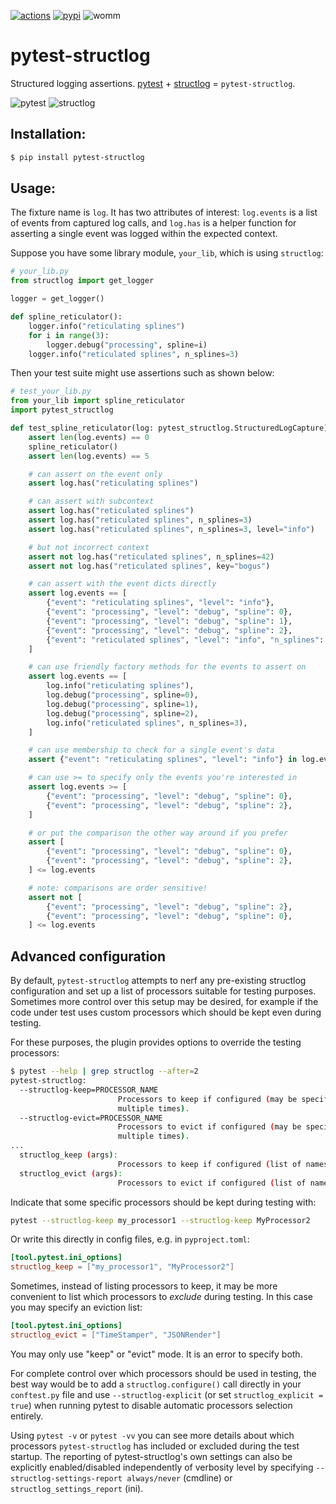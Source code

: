 [![actions](https://github.com/wimglenn/pytest-structlog/actions/workflows/tests.yml/badge.svg)](https://github.com/wimglenn/pytest-structlog/actions/workflows/tests.yml)
[![pypi](https://img.shields.io/pypi/v/pytest-structlog.svg)](https://pypi.org/project/pytest-structlog/)
![womm](https://cdn.rawgit.com/nikku/works-on-my-machine/v0.2.0/badge.svg)

# pytest-structlog

Structured logging assertions.
[pytest](https://docs.pytest.org/) + [structlog](https://www.structlog.org/) = `pytest-structlog`.

![pytest](https://user-images.githubusercontent.com/6615374/46903931-515eef00-cea2-11e8-8945-980ddbf0a053.png)
![structlog](https://user-images.githubusercontent.com/6615374/46903937-5b80ed80-cea2-11e8-9b85-d3f071180fe1.png)

## Installation:

``` bash
$ pip install pytest-structlog
```

## Usage:

The fixture name is `log`.
It has two attributes of interest: `log.events` is a list of events from captured log calls, and `log.has` is a helper function for asserting a single event was logged within the expected context.

Suppose you have some library module, `your_lib`, which is using
`structlog`:

``` python
# your_lib.py
from structlog import get_logger

logger = get_logger()

def spline_reticulator():
    logger.info("reticulating splines")
    for i in range(3):
        logger.debug("processing", spline=i)
    logger.info("reticulated splines", n_splines=3)
```

Then your test suite might use assertions such as shown below:

``` python
# test_your_lib.py
from your_lib import spline_reticulator
import pytest_structlog

def test_spline_reticulator(log: pytest_structlog.StructuredLogCapture):
    assert len(log.events) == 0
    spline_reticulator()
    assert len(log.events) == 5

    # can assert on the event only
    assert log.has("reticulating splines")

    # can assert with subcontext
    assert log.has("reticulated splines")
    assert log.has("reticulated splines", n_splines=3)
    assert log.has("reticulated splines", n_splines=3, level="info")

    # but not incorrect context
    assert not log.has("reticulated splines", n_splines=42)
    assert not log.has("reticulated splines", key="bogus")

    # can assert with the event dicts directly
    assert log.events == [
        {"event": "reticulating splines", "level": "info"},
        {"event": "processing", "level": "debug", "spline": 0},
        {"event": "processing", "level": "debug", "spline": 1},
        {"event": "processing", "level": "debug", "spline": 2},
        {"event": "reticulated splines", "level": "info", "n_splines": 3},
    ]

    # can use friendly factory methods for the events to assert on
    assert log.events == [
        log.info("reticulating splines"),
        log.debug("processing", spline=0),
        log.debug("processing", spline=1),
        log.debug("processing", spline=2),
        log.info("reticulated splines", n_splines=3),
    ]

    # can use membership to check for a single event's data
    assert {"event": "reticulating splines", "level": "info"} in log.events

    # can use >= to specify only the events you're interested in
    assert log.events >= [
        {"event": "processing", "level": "debug", "spline": 0},
        {"event": "processing", "level": "debug", "spline": 2},
    ]

    # or put the comparison the other way around if you prefer
    assert [
        {"event": "processing", "level": "debug", "spline": 0},
        {"event": "processing", "level": "debug", "spline": 2},
    ] <= log.events

    # note: comparisons are order sensitive!
    assert not [
        {"event": "processing", "level": "debug", "spline": 2},
        {"event": "processing", "level": "debug", "spline": 0},
    ] <= log.events
```

## Advanced configuration

By default, `pytest-structlog` attempts to nerf any pre-existing structlog configuration and set up a list of processors suitable for testing purposes.
Sometimes more control over this setup may be desired, for example if the code under test uses custom processors which should be kept even during testing.

For these purposes, the plugin provides options to override the testing processors:

``` bash
$ pytest --help | grep structlog --after=2
pytest-structlog:
  --structlog-keep=PROCESSOR_NAME
                        Processors to keep if configured (may be specified
                        multiple times).
  --structlog-evict=PROCESSOR_NAME
                        Processors to evict if configured (may be specified
                        multiple times).
...
  structlog_keep (args):
                        Processors to keep if configured (list of names)
  structlog_evict (args):
                        Processors to evict if configured (list of names)
```

Indicate that some specific processors should be kept during testing with:

``` bash
pytest --structlog-keep my_processor1 --structlog-keep MyProcessor2
```

Or write this directly in config files, e.g. in `pyproject.toml`:

``` toml
[tool.pytest.ini_options]
structlog_keep = ["my_processor1", "MyProcessor2"]
```

Sometimes, instead of listing processors to keep, it may be more convenient to list which processors to _exclude_ during testing. In this case you may specify an eviction list:

``` toml
[tool.pytest.ini_options]
structlog_evict = ["TimeStamper", "JSONRender"]
```

You may only use "keep" or "evict" mode. It is an error to specify both.

For complete control over which processors should be used in testing, the best way would be to add a `structlog.configure()` call directly in your `conftest.py` file and use `--structlog-explicit` (or set `structlog_explicit = true`) when running pytest to disable automatic processors selection entirely.

Using `pytest -v` or `pytest -vv` you can see more details about which processors `pytest-structlog` has included or excluded during the test startup.
The reporting of pytest-structlog's own settings can also be explicitly enabled/disabled independently of verbosity level by specifying `--structlog-settings-report always/never` (cmdline) or `structlog_settings_report` (ini).
